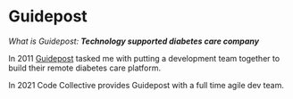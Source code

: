 # Guidepost

*What is Guidepost:* ***Technology supported diabetes care company***  

In 2011 [Guidepost](https://www.guidepost.net) tasked me with putting a development team together to build their remote diabetes care platform.

In 2021 Code Collective provides Guidepost with a full time agile dev team.